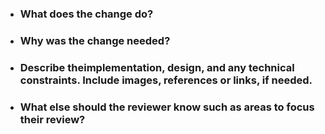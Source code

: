 - ### What does the change do?


- ### Why was the change needed?


- ### Describe theimplementation, design, and any technical constraints. Include images, references or links, if needed.


- ### What else should the reviewer know such as areas to focus their review?
